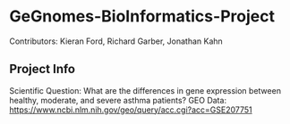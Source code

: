 # GeGnomes-BioInformatics-Project
Contributors: Kieran Ford, Richard Garber, Jonathan Kahn
## Project Info
Scientific Question: What are the differences in gene expression between healthy, moderate, and severe asthma patients? 
GEO Data: https://www.ncbi.nlm.nih.gov/geo/query/acc.cgi?acc=GSE207751

